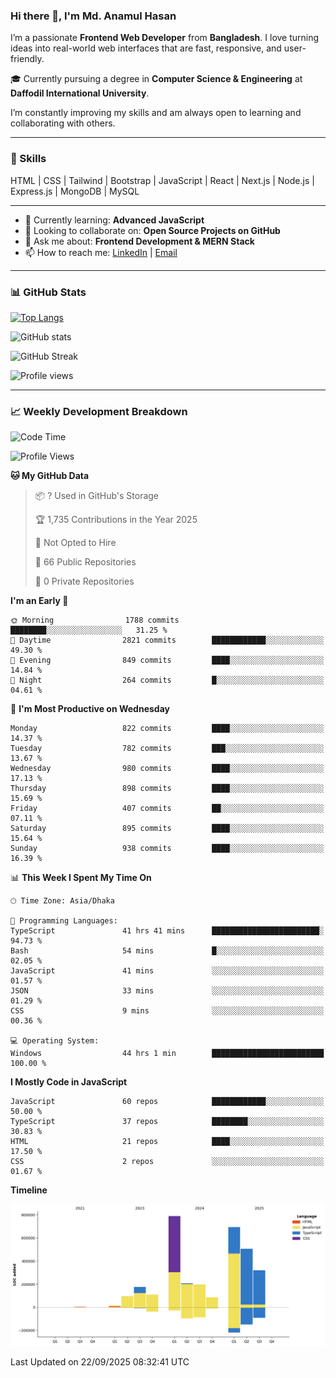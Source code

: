 ### Hi there 👋, I'm Md. Anamul Hasan

I’m a passionate **Frontend Web Developer** from **Bangladesh**. I love turning ideas into real-world web interfaces that are fast, responsive, and user-friendly.

🎓 Currently pursuing a degree in **Computer Science & Engineering** at **Daffodil International University**.

I’m constantly improving my skills and am always open to learning and collaborating with others.

---

### 🚀 Skills
HTML | CSS | Tailwind | Bootstrap | JavaScript | React | Next.js | Node.js | Express.js | MongoDB | MySQL 

---

- 🌱 Currently learning: **Advanced JavaScript**
- 👯 Looking to collaborate on: **Open Source Projects on GitHub**
- 💬 Ask me about: **Frontend Development & MERN Stack**
- 📫 How to reach me: [LinkedIn](https://www.linkedin.com/in/mdanamulhasan201) | [Email](mailto:anamulhasan3625@gmail.com)

---

### 📊 GitHub Stats

[![Top Langs](https://github-readme-stats.vercel.app/api/top-langs/?username=mdanamulhasan201&layout=compact)](https://github.com/anuraghazra/github-readme-stats)

![GitHub stats](https://github-readme-stats.vercel.app/api?username=mdanamulhasan201&show_icons=true&count_private=true&theme=tokyonight)

![GitHub Streak](https://streak-stats.demolab.com?user=mdanamulhasan201&theme=tokyonight)

![Profile views](https://gpvc.arturio.dev/mdanamulhasan201)

---

### 📈 Weekly Development Breakdown

<!--START_SECTION:waka-->
![Code Time](http://img.shields.io/badge/Code%20Time-737%20hrs%2031%20mins-blue)

![Profile Views](http://img.shields.io/badge/Profile%20Views-1-blue)

**🐱 My GitHub Data** 

> 📦 ? Used in GitHub's Storage 
 > 
> 🏆 1,735 Contributions in the Year 2025
 > 
> 🚫 Not Opted to Hire
 > 
> 📜 66 Public Repositories 
 > 
> 🔑 0 Private Repositories 
 > 
**I'm an Early 🐤** 

```text
🌞 Morning                1788 commits        ████████░░░░░░░░░░░░░░░░░   31.25 % 
🌆 Daytime                2821 commits        ████████████░░░░░░░░░░░░░   49.30 % 
🌃 Evening                849 commits         ████░░░░░░░░░░░░░░░░░░░░░   14.84 % 
🌙 Night                  264 commits         █░░░░░░░░░░░░░░░░░░░░░░░░   04.61 % 
```
📅 **I'm Most Productive on Wednesday** 

```text
Monday                   822 commits         ████░░░░░░░░░░░░░░░░░░░░░   14.37 % 
Tuesday                  782 commits         ███░░░░░░░░░░░░░░░░░░░░░░   13.67 % 
Wednesday                980 commits         ████░░░░░░░░░░░░░░░░░░░░░   17.13 % 
Thursday                 898 commits         ████░░░░░░░░░░░░░░░░░░░░░   15.69 % 
Friday                   407 commits         ██░░░░░░░░░░░░░░░░░░░░░░░   07.11 % 
Saturday                 895 commits         ████░░░░░░░░░░░░░░░░░░░░░   15.64 % 
Sunday                   938 commits         ████░░░░░░░░░░░░░░░░░░░░░   16.39 % 
```


📊 **This Week I Spent My Time On** 

```text
🕑︎ Time Zone: Asia/Dhaka

💬 Programming Languages: 
TypeScript               41 hrs 41 mins      ████████████████████████░   94.73 % 
Bash                     54 mins             █░░░░░░░░░░░░░░░░░░░░░░░░   02.05 % 
JavaScript               41 mins             ░░░░░░░░░░░░░░░░░░░░░░░░░   01.57 % 
JSON                     33 mins             ░░░░░░░░░░░░░░░░░░░░░░░░░   01.29 % 
CSS                      9 mins              ░░░░░░░░░░░░░░░░░░░░░░░░░   00.36 % 

💻 Operating System: 
Windows                  44 hrs 1 min        █████████████████████████   100.00 % 
```

**I Mostly Code in JavaScript** 

```text
JavaScript               60 repos            ████████████░░░░░░░░░░░░░   50.00 % 
TypeScript               37 repos            ████████░░░░░░░░░░░░░░░░░   30.83 % 
HTML                     21 repos            ████░░░░░░░░░░░░░░░░░░░░░   17.50 % 
CSS                      2 repos             ░░░░░░░░░░░░░░░░░░░░░░░░░   01.67 % 
```



**Timeline**

![Lines of Code chart](https://raw.githubusercontent.com/mdanamulhasan201/mdanamulhasan201/main/assets/bar_graph.png)


 Last Updated on 22/09/2025 08:32:41 UTC
<!--END_SECTION:waka-->
